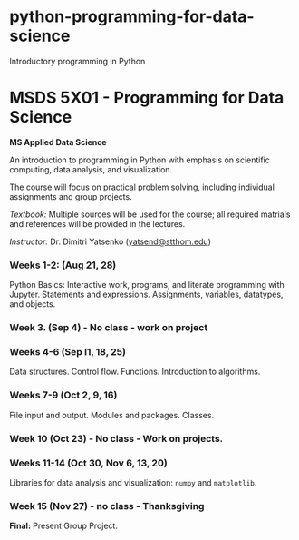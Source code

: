 # python-programming-for-data-science
Introductory programming in Python

# MSDS 5X01 - Programming for Data Science

**MS Applied Data Science**

An introduction to programming in Python with emphasis on scientific computing, data analysis, and visualization.

The course will focus on practical problem solving, including individual assignments and group projects.

*Textbook:* Multiple sources will be used for the course; all required matrials and references will be provided in the lectures.

*Instructor:* Dr. Dimitri Yatsenko (yatsend@stthom.edu)

### Weeks 1-2: (Aug 21, 28)
Python Basics: Interactive work, programs, and literate programming with Jupyter.
Statements and expressions. Assignments, variables, datatypes, and objects.

### Week 3. (Sep 4) - No class - work on project

### Weeks 4-6 (Sep l1, 18, 25)
Data structures. Control flow. Functions. Introduction to algorithms.

### Weeks 7-9 (Oct 2, 9, 16)
File input and output. Modules and packages. Classes.

### Week 10 (Oct 23) - No class - Work on projects.

### Weeks 11-14 (Oct 30, Nov 6, 13, 20)
Libraries for data analysis and visualization: `numpy` and `matplotlib`.

### Week 15 (Nov 27) - no class - Thanksgiving

**Final:** Present Group Project.

